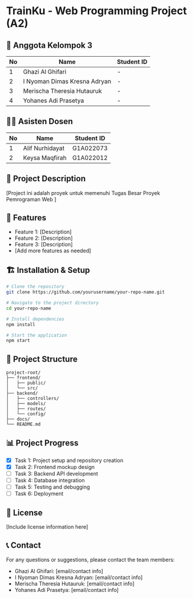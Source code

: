 # TrainKu - Web Programming Project (A2)

## 🌟 Anggota Kelompok 3
| No | Name | Student ID |
|----|------|------------|
| 1 | Ghazi Al Ghifari | - |
| 2 | I Nyoman Dimas Kresna Adryan | - |
| 3 | Merischa Theresia Hutauruk | - |
| 4 | Yohanes Adi Prasetya | - |

## 👨‍🏫 Asisten Dosen
| No | Name | Student ID |
|----|------|------------|
| 1 | Alif Nurhidayat | G1A022073 |
| 2 | Keysa Maqfirah | G1A022012 |

## 📝 Project Description
[Project ini adalah proyek untuk memenuhi Tugas Besar Proyek Pemrograman Web ]

## 🚀 Features
- Feature 1: [Description]
- Feature 2: [Description]
- Feature 3: [Description]
- [Add more features as needed]

## 🏗️ Installation & Setup
```bash
# Clone the repository
git clone https://github.com/yourusername/your-repo-name.git

# Navigate to the project directory
cd your-repo-name

# Install dependencies
npm install

# Start the application
npm start
```

## 📂 Project Structure
```
project-root/
├── frontend/
│   ├── public/
│   └── src/
├── backend/
│   ├── controllers/
│   ├── models/
│   ├── routes/
│   └── config/
├── docs/
└── README.md
```

## 📊 Project Progress
- [x] Task 1: Project setup and repository creation
- [x] Task 2: Frontend mockup design
- [ ] Task 3: Backend API development
- [ ] Task 4: Database integration
- [ ] Task 5: Testing and debugging
- [ ] Task 6: Deployment

## 📝 License
[Include license information here]

## 📞 Contact
For any questions or suggestions, please contact the team members:
- Ghazi Al Ghifari: [email/contact info]
- I Nyoman Dimas Kresna Adryan: [email/contact info]
- Merischa Theresia Hutauruk: [email/contact info]
- Yohanes Adi Prasetya: [email/contact info]
